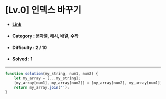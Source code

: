 # [Lv.0] 인덱스 바꾸기  
* #### [Link](https://school.programmers.co.kr/learn/courses/30/lessons/120895)
* #### Category : 문자열, 해시, 배열, 수학
* #### Difficulty : 2 / 10  
* #### Solved : 1

<hr />

```js
function solution(my_string, num1, num2) {
    let my_array = [...my_string];
    [my_array[num1], my_array[num2]] = [my_array[num2], my_array[num1]];
    return my_array.join('');
}
```